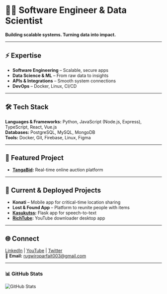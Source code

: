 # 👨‍💻 Software Engineer & Data Scientist  

**Building scalable systems. Turning data into impact.**

---

## ⚡ Expertise
- **Software Engineering** – Scalable, secure apps  
- **Data Science & ML** – From raw data to insights  
- **APIs & Integrations** – Smooth system connections  
- **DevOps** – Docker, Linux, CI/CD  

---

## 🛠️ Tech Stack
**Languages & Frameworks:** Python, JavaScript (Node.js, Express), TypeScript, React, Vue.js  
**Databases:** PostgreSQL, MySQL, MongoDB  
**Tools:** Docker, Git, Firebase, Linux, Figma  

---

## 🚀 Featured Project
- **[TangaBid](https://tangabid.live/):** Real-time online auction platform  

---

## 📂 Current & Deployed Projects
- **Konati** – Mobile app for critical-time location sharing  
- **Lost & Found App** – Platform to reunite people with items  
- **[Kasukutss](https://kasukutss.onrender.com/):** Flask app for speech-to-text  
- **[RichTube](https://drive.google.com/file/d/188hjPL628Z0CqyPUX1O7aj9jxmow-f2f/view?usp=drive_link):** YouTube downloader desktop app  

---

## 🌐 Connect
[LinkedIn](https://linkedin.com/in/rugwiroparfait) | [YouTube](https://youtube.com/@rugwirodev) | [Twitter](https://twitter.com/RugwiroParfait)  
📧 **Email:** rugwiroparfait003@gmail.com  

---

### 📊 GitHub Stats
![GitHub Stats](https://github-readme-stats.vercel.app/api?username=Rugwiroparfait&show_icons=true&theme=radical)
